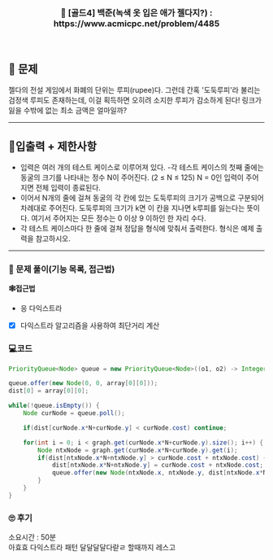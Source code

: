 <h3 align="center"> 
    📢  [골드4] 백준(녹색 옷 입은 애가 젤다지?) : https://www.acmicpc.net/problem/4485
</h3>

<br>

## 🚀 문제

젤다의 전설 게임에서 화폐의 단위는 루피(rupee)다. 그런데 간혹 '도둑루피'라 불리는 검정색 루피도 존재하는데, 이걸 획득하면 오히려 소지한 루피가 감소하게 된다!
링크가 잃을 수밖에 없는 최소 금액은 얼마일까?

---

## 🚦입출력 + 제한사항

- 입력은 여러 개의 테스트 케이스로 이루어져 있다.
-각 테스트 케이스의 첫째 줄에는 동굴의 크기를 나타내는 정수 N이 주어진다. (2 ≤ N ≤ 125) N = 0인 입력이 주어지면 전체 입력이 종료된다.
- 이어서 N개의 줄에 걸쳐 동굴의 각 칸에 있는 도둑루피의 크기가 공백으로 구분되어 차례대로 주어진다. 도둑루피의 크기가 k면 이 칸을 지나면 k루피를 잃는다는 뜻이다. 여기서 주어지는 모든 정수는 0 이상 9 이하인 한 자리 수다.
- 각 테스트 케이스마다 한 줄에 걸쳐 정답을 형식에 맞춰서 출력한다. 형식은 예제 출력을 참고하시오.

---

### 📜 문제 풀이(기능 목록, 접근법)
**🕸접근법**
- 응 다익스트라

- [x] 다익스트라 알고리즘을 사용하여 최단거리 계산

### 💻코드

```java
PriorityQueue<Node> queue = new PriorityQueue<Node>((o1, o2) -> Integer.compare(o1.cost, o2.cost));

queue.offer(new Node(0, 0, array[0][0]));
dist[0] = array[0][0];

while(!queue.isEmpty()) {
	Node curNode = queue.poll();

	if(dist[curNode.x*N+curNode.y] < curNode.cost) continue;

	for(int i = 0; i < graph.get(curNode.x*N+curNode.y).size(); i++) {
		Node ntxNode = graph.get(curNode.x*N+curNode.y).get(i);
		if(dist[ntxNode.x*N+ntxNode.y] > curNode.cost + ntxNode.cost) {
			dist[ntxNode.x*N+ntxNode.y] = curNode.cost + ntxNode.cost;
			queue.offer(new Node(ntxNode.x, ntxNode.y, dist[ntxNode.x*N+ntxNode.y]));
		}
	}
}
```

### 🙄 후기
소요시간 : 50분  <br>
아효효 다익스트라 패턴 달달달달다랃ㄹ 할때까지 레스고 <br>